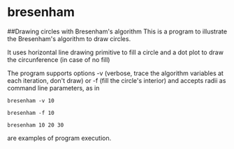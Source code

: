 # bresenham
##Drawing circles with Bresenham's algorithm
This is a program to illustrate the Bresenham's algorithm to draw circles.

It uses horizontal line drawing primitive to fill a circle and a dot plot
to draw the circunference (in case of no fill)

The program supports options -v (verbose, trace the algorithm variables at
each iteration, don't draw) or -f (fill the circle's interior) and accepts
radii as command line parameters, as in

    bresenham -v 10

	bresenham -f 10

	bresenham 10 20 30

are examples of program execution.
